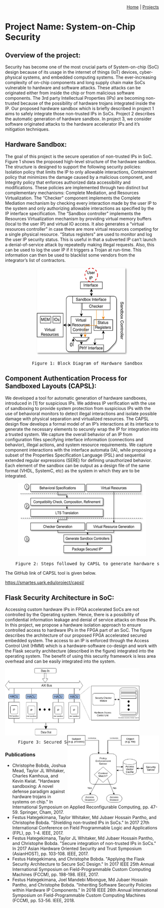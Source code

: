 <p align="right">
<a href="https://smartsystemslab-uf.github.io">Home</a> | <a href="https://smartsystemslab-uf.github.io/Projects/">Projects</a>
</p>

# Project Name: System-on-Chip Security

## Overview of the project:
Security has become one of the most crucial parts of System-on-chip (SoC) design because of its usage in the internet of things (IoT) devices, cyber-physical systems, and embedded computing systems. The ever-increasing complexity of on-chip components and long supply chain make SoCs vulnerable to hardware and software attacks. These attacks can be originated either from inside the chip or from malicious software components. The 3rd party Intellectual Properties (IPs)  are becoming non-trusted because of the possibility of hardware trojans integrated inside the IP. Our proposed hardware sandbox which is briefly described in project 1 aims to safely integrate those non-trusted IPs in SoCs. Project 2 describes the automatic generation of hardware sandbox. In project 3, we consider software originated attacks to the hardware accelerator IPs and it’s mitigation techniques. 


## Hardware Sandbox: 
The goal of this project is the secure operation of non-trusted IPs in SoC. Figure 1 shows the proposed high-level structure of the hardware sandbox. The structure is designed to support the following security policies: Isolation policy that limits the IP to only allowable interactions, Containment policy that minimizes the damage caused by a malicious component, and Integrity policy that enforces authorized data accessibility and modifications. These policies are implemented through two distinct but complementary mechanisms: Complete Mediation, and Resources Virtualization. The “Checker" component implements the Complete Mediation mechanism by checking every interaction made by the user IP to the system and only authorizing allowable interactions as specified by the IP interface specification. The “Sandbox controller" implements the Resources Virtualization mechanism by providing virtual memory buffers (local to the user IP) and virtual IO access. It also generates a “virtual resources controller" in case there are more virtual resources competing for a single physical resource. “Status registers" are used to monitor and log the user IP security status. This is useful in that a subverted IP can’t launch a denial-of-service attack by repeatedly making illegal requests. Also, this can be used to log the user IP if it triggers a Trojan at run-time. This information can then be used to blacklist some vendors from the integrator’s list of contractors.
 
<p align="center"> <img height ="290" width="300" src="https://github.com/smartsystemslab-uf/smartsystemslab-uf.github.io/blob/Sujan05-patch-1/Projects/SoCSecurity/Images/Sandbox.jpg"/> </p>
<pre align="center">
	Figure 1: Block Diagram of Hardware Sandbox
</pre>

## Component Authentication Process for Sandboxed Layouts (CAPSL):
We developed a tool for automatic generation of hardware sandboxes, introduced in [1] for suspicious IPs. We address IP verification with the use of sandboxing to provide system protection from suspicious IPs with the use of behavioral monitors to detect illegal interactions and isolate possible damage with physical separation and virtualized resources. The CAPSL design flow develops a formal model of an IP’s interactions at its interface to generate the necessary elements to securely wrap the IP for integration into a trusted system. We capture the overall behavior of an IP from configuration files specifying interface information (connections and behavior), illegal actions, and system resource requirements. We capture component interactions with the interface automata (IA), while proposing a subset of the Properties Specification Language (PSL) and sequential extended regular expressions (SERE) for defining unauthorized behavior. Each element of the sandbox can be output as a design file of the same format (VHDL, SystemC, etc) as the system in which they are to be integrated.

<p align="center"> <img height ="240" width="420" src="https://github.com/smartsystemslab-uf/smartsystemslab-uf.github.io/blob/Sujan05-patch-1/Projects/SoCSecurity/Images/CAPSL.png"/> </p>
<pre align="center">
	Figure 2: Steps followed by CAPSL to generate hardware sandbox
</pre>

The GitHub link of CAPSL tool is given below. 

https://smartes.uark.edu/project/capsl/


## Flask Security Architecture in SoC:
Accessing custom hardware IPs in FPGA accelerated SoCs are not controlled by the Operating system. Hence, there is a possibility of confidential information leakage and denial of service attacks on those IPs. In this project, we propose a hardware isolation approach to ensure controlled access to hardware IPs in the FPGA part of an SoC. The figure describes the architecture of our proposed FPGA accelerated secured embedded system. The access to an IP is enforced through the Access Control Unit (HMM) which is a hardware-software co-design and work with the Flask security architecture (described in the figure) integrated into the operating system. The benefit of using this security framework is less area overhead and can be easily integrated into the system.


<p > 
	<img align="center" height ="220" width="440" src="https://github.com/smartsystemslab-uf/smartsystemslab-uf.github.io/blob/Sujan05-patch-1/Projects/SoCSecurity/Images/HACU.png"/> 
	<img align="right" height ="220" width="300" src="https://github.com/smartsystemslab-uf/smartsystemslab-uf.github.io/blob/Sujan05-patch-1/Projects/SoCSecurity/Images/Flask_archirectire.png"/>
</p>


<pre>
     Figure 3: Secured SoC Architecture with HACU                Figure 4: Flask Security Architecture
</pre>

### Publications
- Christophe Bobda, Joshua Mead, Taylor JL Whitaker, Charles Kamhoua, and Kevin Kwiat. "Hardware sandboxing: A novel defense paradigm against hardware trojans in systems on chip." In International Symposium on Applied Reconfigurable Computing, pp. 47-59. Springer, Cham, 2017.
- Festus Hategekimana, Taylor Whitaker, Md Jubaer Hossain Pantho, and Christophe Bobda. "Shielding non-trusted IPs in SoCs." In 2017 27th International Conference on Field Programmable Logic and Applications (FPL), pp. 1-4. IEEE, 2017.
- Festus Hategekimana, Taylor JL Whitaker, Md Jubaer Hossain Pantho, and Christophe Bobda. "Secure integration of non-trusted IPs in SoCs." In 2017 Asian Hardware Oriented Security and Trust Symposium (AsianHOST), pp. 103-108. IEEE, 2017.
- Festus Hategekimana, and Christophe Bobda. "Applying the Flask Security Architecture to Secure SoC Design." In 2017 IEEE 25th Annual International Symposium on Field-Programmable Custom Computing Machines (FCCM), pp. 198-198. IEEE, 2017.
- Festus Hategekimana, Joel Mandebi Mbongue, Md Jubaer Hossain Pantho, and Christophe Bobda. "Inheriting Software Security Policies within Hardware IP Components." In 2018 IEEE 26th Annual International Symposium on Field-Programmable Custom Computing Machines (FCCM), pp. 53-56. IEEE, 2018.
